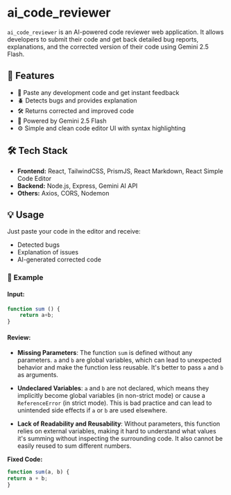 # ai_code_reviewer

`ai_code_reviewer` is an AI-powered code reviewer web application. It allows developers to submit their code and get back detailed bug reports, explanations, and the corrected version of their code using Gemini 2.5 Flash.

## 🧠 Features

- 🚀 Paste any development code and get instant feedback
- 🪲 Detects bugs and provides explanation
- 🛠️ Returns corrected and improved code
- 🤖 Powered by Gemini 2.5 Flash
- ⚙️ Simple and clean code editor UI with syntax highlighting

## 🛠️ Tech Stack

- **Frontend:** React, TailwindCSS, PrismJS, React Markdown, React Simple Code Editor
- **Backend:** Node.js, Express, Gemini AI API
- **Others:** Axios, CORS, Nodemon

## 💡 Usage

Just paste your code in the editor and receive:
- Detected bugs  
- Explanation of issues  
- AI-generated corrected code  

### 📌 Example

#### Input:
```javascript
function sum () {
    return a+b;
}
```

#### Review:
* **Missing Parameters**: The function `sum` is defined without any parameters. `a` and `b` are global variables, which
can lead to unexpected behavior and make the function less reusable. It's better to pass `a` and `b` as arguments.

* **Undeclared Variables**: `a` and `b` are not declared, which means they implicitly become global variables (in
non-strict mode) or cause a `ReferenceError` (in strict mode). This is bad practice and can lead to unintended side
effects if `a` or `b` are used elsewhere.

* **Lack of Readability and Reusability**: Without parameters, this function relies on external variables, making it
hard to understand what values it's summing without inspecting the surrounding code. It also cannot be easily reused to
sum different numbers.

**Fixed Code:**

```javascript
function sum(a, b) {
return a + b;
}
```